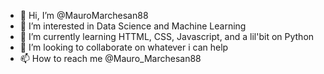 - 👋 Hi, I’m @MauroMarchesan88
- 👀 I’m interested in Data Science and Machine Learning
- 🌱 I’m currently learning HTTML, CSS, Javascript, and a lil'bit on Python
- 💞️ I’m looking to collaborate on whatever i can help
- 📫 How to reach me @Mauro_Marchesan88

<!---
MauroMarchesan88/MauroMarchesan88 is a ✨ special ✨ repository because its `README.md` (this file) appears on your GitHub profile.
You can click the Preview link to take a look at your changes.
--->
